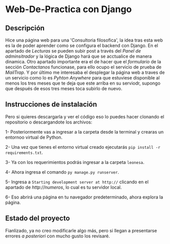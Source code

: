 # Web-De-Practica con Django

## Descripción

Hice una página web para una 'Consultoria filosofica', la idea tras esta web es la de poder aprender como se configura el backend con Django.
En el apartado de _Lecturas_ se pueden subir post a través del _Panel de adminsitrador_ y la lógica de Django hará que se acctualice de manera dinamica.
Otro apartado importante era el de hacer que el _formulario_ de la sección _Contactanos_ funcionase, para ello ocupo el servicio de prueba de _MailTrap_.
Y por último me interesaba el desplegar la página web a traves de un servicio como lo es _Pyhton Anywhere_ para que estuviese disponible al menos los tres meses que te deja que este arriba en su serviodr, supongo que después de esos tres meses toca subirlo de nuevo.

## Instrucciones de instalación

Pero si quieres descargarla y ver el código eso lo puedes hacer clonando el repositorio o descargandote los archivos:

  1- Posteriormente vas a ingresar a la carpeta desde la terminal y crearas un entornoo virtual de Python.

  2- Una vez que tienes el entorno virtual creado ejecutarás `pip install -r requirements.txt`.
  
  3- Ya con los requerimientos podrás ingresar a la carpeta `leonesa`.
  
  4- Ahora ingresa el comando `py manage.py runserver`.
  
  5- Ingresa a `Starting development server at http://` clicando en el apartado de _http://numeros_, lo cual es tu servidor local.
  
  6- Eso abrirá una página en tu navegador predeterminado, ahora explora la página.

## Estado del proyecto

Fianlizado, ya no creo modificarle algo más, pero si llegan a presentarse errores _a posteriori_ con mucho gusto los revisaré.
